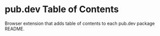 # pub.dev Table of Contents

Browser extension that adds table of contents to each pub.dev package README.
